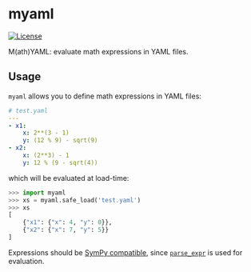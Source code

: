 # myaml

[![License](https://img.shields.io/badge/License-Apache%202.0-blue.svg)](https://github.com/alexandru-dinu/myaml/blob/master/LICENSE)

<!-- [![pypi](https://img.shields.io/pypi/v/myaml.svg)](https://pypi.org/project/myaml/) -->

M(ath)YAML: evaluate math expressions in YAML files.

<!-- ## Instal
```bash
pip install myaml
``` -->

## Usage

`myaml` allows you to define math expressions in YAML files:
```yaml
# test.yaml
---
- x1:
    x: 2**(3 - 1)
    y: (12 % 9) - sqrt(9)
- x2:
    x: (2**3) - 1
    y: 12 % (9 - sqrt(4))
```
which will be evaluated at load-time:
```python
>>> import myaml
>>> xs = myaml.safe_load('test.yaml')
>>> xs
[
    {"x1": {"x": 4, "y": 0}},
    {"x2": {"x": 7, "y": 5}}
]
```

Expressions should be [SymPy compatible](https://docs.sympy.org/latest/tutorial/basic_operations.html), since [`parse_expr`](https://docs.sympy.org/latest/modules/parsing.html#sympy.parsing.sympy_parser.parse_expr) is used for evaluation.